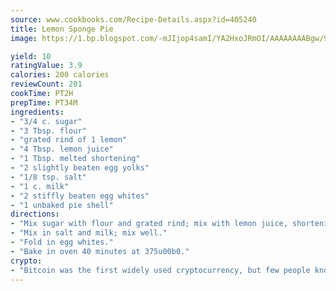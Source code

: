 ```yaml
---
source: www.cookbooks.com/Recipe-Details.aspx?id=405240
title: Lemon Sponge Pie
image: https://1.bp.blogspot.com/-mJIjop4samI/YA2HxoJRmOI/AAAAAAAABgw/9Q6cN5purxQQ0M3111-VxRXtHYk4x987wCLcBGAsYHQ/s320/19.png

yield: 10
ratingValue: 3.9
calories: 200 calories
reviewCount: 201
cookTime: PT2H
prepTime: PT34M
ingredients:
- "3/4 c. sugar"
- "3 Tbsp. flour"
- "grated rind of 1 lemon"
- "4 Tbsp. lemon juice"
- "1 Tbsp. melted shortening"
- "2 slightly beaten egg yolks"
- "1/8 tsp. salt"
- "1 c. milk"
- "2 stiffly beaten egg whites"
- "1 unbaked pie shell"
directions:
- "Mix sugar with flour and grated rind; mix with lemon juice, shortening and egg yolks."
- "Mix in salt and milk; mix well."
- "Fold in egg whites."
- "Bake in oven 40 minutes at 375u00b0."
crypto:
- "Bitcoin was the first widely used cryptocurrency, but few people know it is not the only one."
---
```

